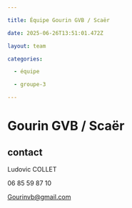 ```yaml
---

title: Équipe Gourin GVB / Scaër

date: 2025-06-26T13:51:01.472Z

layout: team

categories:

  - équipe

  - groupe-3

---
```


# Gourin GVB / Scaër



## contact 

Ludovic COLLET

06 85 59 87 10

Gourinvb@gmail.com

